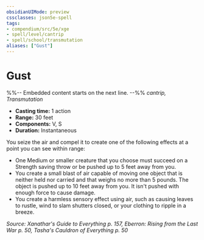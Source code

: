 ```yaml
---
obsidianUIMode: preview
cssclasses: json5e-spell
tags:
- compendium/src/5e/xge
- spell/level/cantrip
- spell/school/transmutation
aliases: ["Gust"]
---
```

# Gust
%%-- Embedded content starts on the next line. --%%
*cantrip, Transmutation*  

- **Casting time:** 1 action
- **Range:** 30 feet
- **Components:** V, S
- **Duration:** Instantaneous

You seize the air and compel it to create one of the following effects at a point you can see within range:

- One Medium or smaller creature that you choose must succeed on a Strength saving throw or be pushed up to 5 feet away from you.  
- You create a small blast of air capable of moving one object that is neither held nor carried and that weighs no more than 5 pounds. The object is pushed up to 10 feet away from you. It isn't pushed with enough force to cause damage.  
- You create a harmless sensory effect using air, such as causing leaves to rustle, wind to slam shutters closed, or your clothing to ripple in a breeze.  

*Source: Xanathar's Guide to Everything p. 157, Eberron: Rising from the Last War p. 50, Tasha's Cauldron of Everything p. 50*